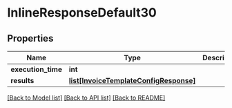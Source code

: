 # InlineResponseDefault30

## Properties
Name | Type | Description | Notes
------------ | ------------- | ------------- | -------------
**execution_time** | **int** |  | 
**results** | [**list[InvoiceTemplateConfigResponse]**](InvoiceTemplateConfigResponse.md) |  | 

[[Back to Model list]](../README.md#documentation-for-models) [[Back to API list]](../README.md#documentation-for-api-endpoints) [[Back to README]](../README.md)

